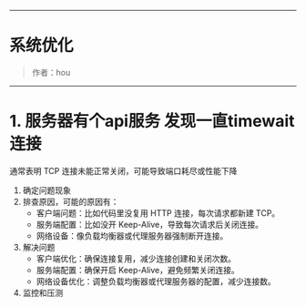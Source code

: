 ------

# 系统优化


> 作者：hou
------
# 1. 服务器有个api服务 发现一直timewait连接
通常表明 TCP 连接未能正常关闭，可能导致端口耗尽或性能下降

1. 确定问题现象
2. 排查原因，可能的原因有：
    - ​客户端问题​​：比如代码里没复用 HTTP 连接，每次请求都新建 TCP。
    - ​​服务端配置​​：比如没开 Keep-Alive，导致每次请求后关闭连接。
    - ​​网络设备​​：像负载均衡器或代理服务器强制断开连接。
3. 解决问题
    - 客户端优化：确保连接复用，减少连接创建和关闭次数。
    - 服务端配置：确保开启 Keep-Alive，避免频繁关闭连接。
    - 网络设备优化：调整负载均衡器或代理服务器的配置，减少连接数。
4. 监控和压测

